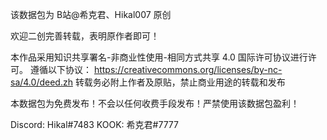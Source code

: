 该数据包为 B站@希克君、Hikal007 原创

欢迎二创完善转载，表明原作者即可！

本作品采用知识共享署名-非商业性使用-相同方式共享 4.0 国际许可协议进行许可。
遵循以下协议： https://creativecommons.org/licenses/by-nc-sa/4.0/deed.zh
转载务必附上作者及原贴，禁止商业用途的转载和发布

本数据包为免费发布！不会以任何收费手段发布！严禁使用该数据包盈利！

Discord: Hikal#7483
KOOK: 希克君#7777
